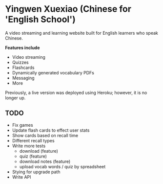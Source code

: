 # Yingwen Xuexiao (Chinese for 'English School')

A video streaming and learning website built for English learners who speak Chinese.

**Features include**

- Video streaming
- Quizzes
- Flashcards
- Dynamically generated vocabulary PDFs
- Messaging
- More

Previously, a live version was deployed using Heroku; however, it is no longer up.

## TODO

- Fix games
- Update flash cards to effect user stats
- Show cards based on recall time
- Different recall types
- Write more tests
  - download (feature)
  - quiz (feature)
  - download notes (feature)
  - upload vocab words / quiz by spreadsheet
- Stying for upgrade path
- Write API

